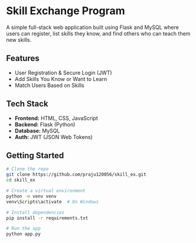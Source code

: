 # Skill Exchange Program

A simple full-stack web application built using Flask and MySQL where users can register, list skills they know, and find others who can teach them new skills.

## Features

-  User Registration & Secure Login (JWT)
-  Add Skills You Know or Want to Learn
-  Match Users Based on Skills

## Tech Stack

- **Frontend:** HTML, CSS, JavaScript
- **Backend:** Flask (Python)
- **Database:** MySQL
- **Auth:** JWT (JSON Web Tokens)

## Getting Started

```bash
# Clone the repo
git clone https://github.com/praju120056/skill_ex.git
cd skill_ex

# Create a virtual environment
python -m venv venv
venv\Scripts\activate  # On Windows

# Install dependencies
pip install -r requirements.txt

# Run the app
python app.py
